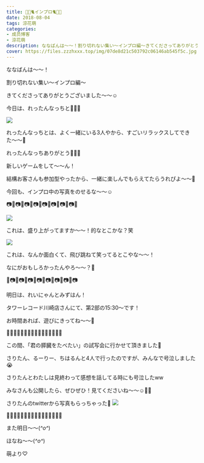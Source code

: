 ```yaml
---
title: 🐥🍓🐈インプロ🐈🍓🐥
date: 2018-08-04
tags: 涼花萌
categories: 
- 成员博客
- 涼花萌
description: ななばんは〜〜！割り切れない集い〜インプロ編〜きてくださってありがとうございました〜〜☺️今日は、れったんなっちと💓💓💓れったんなっちとは、よく一緒にい...
cover: https://files.zzzhxxx.top/img/07de8d21c503792c06146ab545f5c.jpg 
---
```






ななばんは〜〜！



割り切れない集い〜インプロ編〜

きてくださってありがとうございました〜〜☺️



今日は、れったんなっちと💓💓💓

![](https://files.zzzhxxx.top/img/07de8d21c503792c06146ab545f5c.jpg)







れったんなっちとは、よく一緒にいる3人やから、すごいリラックスしてできた〜〜💓

れったんなっちありがとう💓💓💓






新しいゲームをして〜〜ん！






結構お客さんも参加型やったから、一緒に楽しんでもらえてたらうれぴよ〜〜🐣










今回も、インプロ中の写真をのせるな〜〜☺️






📷📸📷📸📷📸📷📸📷📸📷📸📷📸📷📸



![](https://files.zzzhxxx.top/img/07de8d21c503792c06146ab545f5c-01.jpg)





これは、盛り上がってますか～～！的なとこかな？笑





![](https://files.zzzhxxx.top/img/07de8d21c503792c06146ab545f5c-02.jpg)






これは、なんか面白くて、飛び跳ねて笑ってるとこやな～～！


なにがおもしろかったんやろ〜〜？🙈




📸📷📸📷📸📷📸📷📸📷📸📷📸📷📸📷










明日は、れいにゃんとみずはん！


タワーレコード川崎店さんにて、第2部の15:30〜です！


お時間あれば、遊びにきってね〜〜💓














🌸🌸🌸🌸🌸🌸🌸🌸🌸🌸🌸🌸🌸🌸🌸🌸




この間、「君の膵臓をたべたい」の試写会に行かせて頂きました💓


さりたん、るーりー、ちはるんと4人で行ったのですが、みんなで号泣しました😭


さりたんとわたしは見終わって感想を話してる時にも号泣したww



みなさんも公開したら、ぜひぜひ！見てくださいね〜〜☺️💓💓




さりたんのtwitterから写真もらっちゃった🙈
![](https://files.zzzhxxx.top/img/07de8d21c503792c06146ab545f5c-03.jpg)






🌸🌸🌸🌸🌸🌸🌸🌸🌸🌸🌸🌸🌸🌸🌸🌸








また明日〜〜(*^o^*)



ほなね〜〜(*^o^*)



萌より♡



